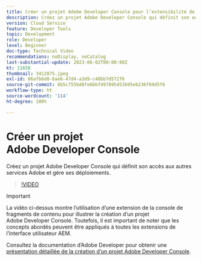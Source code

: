 ```yaml
---
title: Créer un projet Adobe Developer Console pour l’extensibilité de l’interface utilisateur AEM
description: Créez un projet Adobe Developer Console qui définit son accès aux autres services Adobe et gère ses déploiements.
version: Cloud Service
feature: Developer Tools
topic: Development
role: Developer
level: Beginner
doc-type: Technical Video
recommendations: noDisplay, noCatalog
last-substantial-update: 2023-06-02T00:00:00Z
kt: 11658
thumbnail: 3412875.jpeg
exl-id: 06afb6d0-6ae6-47d4-a3d9-c48bb7d572f6
source-git-commit: 6b5c755bd8fe6bbf497895453b95eb236f69d5f6
workflow-type: ht
source-wordcount: '114'
ht-degree: 100%

---
```


# Créer un projet Adobe Developer Console

Créez un projet Adobe Developer Console qui définit son accès aux autres services Adobe et gère ses déploiements.

>[!VIDEO](https://video.tv.adobe.com/v/3412875?quality=12&learn=on)

>[!IMPORTANT]
>
> La vidéo ci-dessus montre l’utilisation d’une extension de la console de fragments de contenu pour illustrer la création d’un projet Adobe Developer Console. Toutefois, il est important de noter que les concepts abordés peuvent être appliqués à toutes les extensions de l’interface utilisateur AEM.

Consultez la documentation d’Adobe Developer pour obtenir une [présentation détaillée de la création d’un projet Adobe Developer Console](https://developer.adobe.com/uix/docs/services/aem-cf-console-admin/extension-development/#create-a-project-in-adobe-developer-console).
